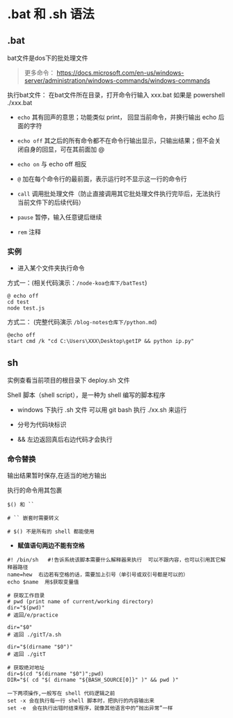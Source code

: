 # .bat 和 .sh 语法

## .bat

bat文件是dos下的批处理文件

> 更多命令： https://docs.microsoft.com/en-us/windows-server/administration/windows-commands/windows-commands

执行bat文件： 在bat文件所在目录，打开命令行输入 xxx.bat 如果是 powershell ./xxx.bat

- `echo` 其有回声的意思；功能类似 print， 回显当前命令，并换行输出 echo 后面的字符

- `echo off` 其之后的所有命令都不在命令行输出显示，只输出结果；但不会关闭自身的回显，可在其前面加 @

- `echo on` 与 echo off 相反

- `@` 加在每个命令行的最前面，表示运行时不显示这一行的命令行

- `call` 调用批处理文件（防止直接调用其它批处理文件执行完毕后，无法执行当前文件下的后续代码）

- `pause` 暂停，输入任意键后继续

- `rem`  注释

### 实例
- 进入某个文件夹执行命令

方式一：(相关代码演示：`/node-koa仓库下/batTest`)

```
@ echo off
cd test
node test.js
```

方式二： (完整代码演示 `/blog-notes仓库下/python.md`)
```
@echo off
start cmd /k "cd C:\Users\XXX\Desktop\getIP && python ip.py"
```

## sh

实例查看当前项目的根目录下 deploy.sh 文件

Shell 脚本（shell script），是一种为 shell 编写的脚本程序

- windows 下执行 .sh 文件 可以用 git bash 执行 ./xx.sh 来运行

- 分号为代码块标识

- && 左边返回真后右边代码才会执行 


### 命令替换

输出结果暂时保存,在适当的地方输出

执行的命令用其包裹

```
$() 和 ``

# `` 嵌套时需要转义

# $() 不是所有的 shell 都能使用

```

- **赋值语句两边不能有空格**

```
#! /bin/sh   #!告诉系统该脚本需要什么解释器来执行  可以不跟内容，也可以引用其它解释器路径
name=hew  右边若有空格的话，需要加上引号（单引号或双引号都是可以的）
echo $name  用$获取变量值

# 获取工作目录
# pwd (print name of current/working directory)
dir="$(pwd)"
# 返回/e/practice

dir="$0"
# 返回 ./gitT/a.sh

dir="$(dirname "$0")"
# 返回 ./gitT

# 获取绝对地址
dir=$(cd "$(dirname "$0")";pwd)
DIR="$( cd "$( dirname "${BASH_SOURCE[0]}" )" && pwd )"

一下两项操作,一般写在 shell 代码逻辑之前
set -x 会在执行每一行 shell 脚本时，把执行的内容输出来
set -e  会在执行出错时结束程序，就像其他语言中的“抛出异常”一样  
```